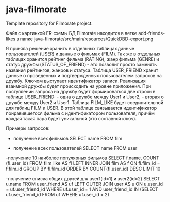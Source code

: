 # java-filmorate
Template repository for Filmorate project.

Файл с картинкой ER-схемы БД Filmorate находится в ветке add-friends-likes в папке 
java-filmorate/src/main/resources/QuickDBD-export.png

Я приняла решение хранить в отдельных таблицах данные пользователей (USER) и данные о фильмах (FILM).
Так же в отдельных таблицах хранится рейтинг фильма (RATING), жанр фильма (GENRE) и статус дружбы (STATUS_OF_FRIEND) - это позволит просто заменять названия рейтингов, жанров   и статуса.
Таблица USER_FRIEND хранит данные о проведенных и подтвержденных пользователем запросов на дружбу. Ключом выступает идентификатор записи.
Реализация взаимной дружбы будет происходить на уровне приложения. При поступлении запроса на дружбу будет формироваться две строки в таблице USER_FRIEND:
          - одна о дружбе между User1 и User2,
          - вторая о дружбе между User2 и User1.
Таблица FILM_LIKE будет соединительной для таблиц FILM и USER. В этой таблице связывается идентификатор понравившегося фильма с идентификатором пользователя, причём каждая такая пара будет уникальной (это составной ключ).

Примеры запросов:
 - получение всех фильмов 
 SELECT name
 FROM film
 
 - получение всех пользователей
 SELECT name
 FROM user
 
 -получение 10 наиболее популярных фильмов
 SELECT f.name,
        COUNT (fl.user_id)
 FROM film_like AS fl LEFT INNER JOIN film AS f ON fl.film_id = f.film_id
 GROUP BY fl.film_id
 ORDER BY COUNT(fl.user_id) DESC
 LIMIT 10
 
 -получение списка общих друзей для user1(id=1) и user2(id=2)
 SELECT u.name
 FROM user_friend AS uf
 LEFT OUTER JOIN user AS u ON u.user_id = uf.user_friend_id
 WHERE uf.user_id = 1
 AND user_friend_id IN (SELECT uf.user_friend_id
                          FROM uf
                          WHERE uf.user_id = 2)
 
 
